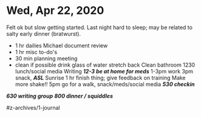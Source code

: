 # Wed, Apr 22, 2020
Felt ok but slow getting started. Last night hard to sleep; may be related to salty early dinner (bratwurst). 

- 1 hr dailies
Michael document review
- 1 hr misc to-do's
- 30 min planning meeting
- clean if possible
drink glass of water
stretch back
Clean bathroom
1230 lunch/social media
Writing
***12-3 be at home for meds***
1-3pm work
3pm snack, ***ASL***
Sunrise 1 hr finish thing; give feedback on training
Make more shake!!
5pm go for a walk, snack/meds/social media
***530 checkin***

***630 writing group***
***800 dinner / squiddles***


#z-archives/1-journal